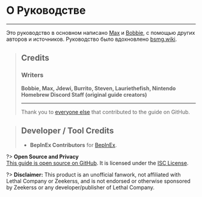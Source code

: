 # О Руководстве

***

Это руководство в основном написано [Max](https://github.com/MaxWasUnavailable) и [Bobbie](https://twitter.com/vrbobbie), с помощью других авторов и источников. Руководство было вдохновлено [bsmg.wiki](https://bsmg.wiki).

> ## Credits
>
> ### Writers
>
> **Bobbie, Max, Jdewi, Burrito, Steven, Lauriethefish, Nintendo Homebrew Discord Staff (original guide creators)**
>
> ***
>
> Thank you to [everyone else](https://github.com/LethalCompany/ModdingWiki/graphs/contributors) that contributed to the guide on GitHub.

> ## Developer / Tool Credits
>
> - **BepInEx Contributors** for [BepInEx](https://github.com/BepInEx/BepInEx).

?> **Open Source and Privacy**\
[This guide is open source on GitHub](https://github.com/legoandmars/LethalCompanyModdingWiki). It is licensed under the [ISC License](https://github.com/legoandmars/LethalCompanyModdingWiki/blob/master/LICENSE.md).

?> **Disclaimer:**
This product is an unofficial fanwork, not affiliated with Lethal Company or Zeekerss, and is not endorsed or otherwise sponsored by Zeekerss or any developer/publisher of Lethal Company.
